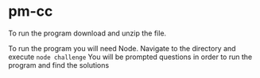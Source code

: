 # pm-cc
To run the program download and unzip the file.

To run the program you will need Node.
Navigate to the directory and execute `node challenge`
You will be prompted questions in order to run the program and find the solutions